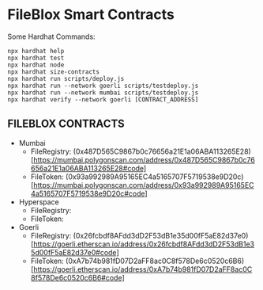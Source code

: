 # FileBlox Smart Contracts

Some Hardhat Commands:

```shell
npx hardhat help
npx hardhat test
npx hardhat node
npx hardhat size-contracts
npx hardhat run scripts/deploy.js
npx hardhat run --network goerli scripts/testdeploy.js
npx hardhat run --network mumbai scripts/testdeploy.js
npx hardhat verify --network goerli [CONTRACT_ADDRESS]
```

## FILEBLOX CONTRACTS

- Mumbai
  - FileRegistry: (0x487D565C9867b0c76656a21E1a06ABA113265E28)[https://mumbai.polygonscan.com/address/0x487D565C9867b0c76656a21E1a06ABA113265E28#code]
  - FileToken: (0x93a992989A95165EC4a5165707F5719538e9D20c)[https://mumbai.polygonscan.com/address/0x93a992989A95165EC4a5165707F5719538e9D20c#code]
- Hyperspace
  - FileRegistry:
  - FileToken:
- Goerli
  - FileRegistry: (0x26fcbdf8AFdd3dD2F53dB1e35d00fF5aE82d37e0)[https://goerli.etherscan.io/address/0x26fcbdf8AFdd3dD2F53dB1e35d00fF5aE82d37e0#code]
  - FileToken: (0xA7b74b981fD07D2aFF8ac0C8f578De6c0520c6B6)[https://goerli.etherscan.io/address/0xA7b74b981fD07D2aFF8ac0C8f578De6c0520c6B6#code]
